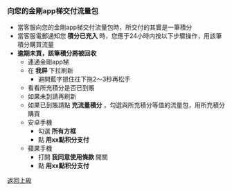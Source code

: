 ### 向您的金剛app梯交付流量包
- 當客服向您的金剛app梯交付流量包時，所交付的其實是一筆積分
- 當客服電郵通知您<Strong> 積分已充入 </Strong>時，您應于24小時内按以下步驟操作，用該筆積分購買流量
- <Strong>逾期未買，該筆積分將被回收</Strong>
  - 連通金剛app梯
  - 在<Strong> 我屏 </Strong> 下拉刷新
    - 避開藍字摁住往下拖2～3秒再松手
  - 看看所充積分是否已到賬
  - 如果未到請再刷新
  - 如果已到賬請點<Strong> 充流量積分</Strong> ，勾選與所充積分等值的流量包，用所充積分購買
  - 安卓手機
    - 勾選<Strong> 所有方框 </Strong>
    - 點<Strong> 用xx點积分支付 </Strong>
  - 蘋果手機
    - 打開<Strong> 我同意使用條款 </Strong>開關
    - 點<Strong> 用xx點积分支付</Strong>

[返回上級](https://github.com/atzitpro/web/blob/master/LadderFree/kkDictionary/Price/2022-6.md)

